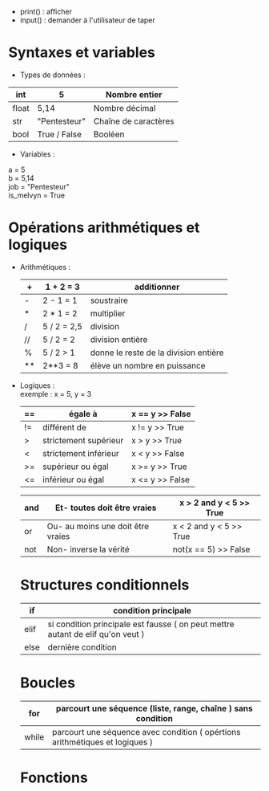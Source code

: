 - print() : afficher
- input() : demander à l'utilisateur de taper 
# Syntaxes et variables 
- Types de données :

| int | 5 | Nombre entier |
|-----|--------------|-------|
|float| 5,14 | Nombre décimal |
|str | "Pentesteur" | Chaîne de caractères |
|bool |True / False |Booléen |

- Variables  :
   
a = 5  
b = 5,14  
job = "Pentesteur"  
is_melvyn = True 

# Opérations arithmétiques et logiques
- Arithmétiques :

  | + | 1 + 2 = 3 |additionner |
  |---|---|---|
  | - | 2 - 1 = 1 |soustraire |
  | * | 2 * 1 = 2 |multiplier |
  | / | 5 / 2 = 2,5 |division |
  | // | 5 / 2 = 2 |division entière  |
  | % | 5 / 2 > 1 | donne le reste de la division entière |
  | ** | 2**3 = 8 | élève un nombre en puissance |

- Logiques :  
exemple : x = 5, y = 3  

  |  == |égale à | x == y >> False |
  |---|------------|--------|
  | != | différent de |x != y >> True |
  | > | strictement supérieur | x > y >> True |
  | < | strictement inférieur | x < y >> False  |
  | >= | supérieur ou égal | x >= y >> True | 
  | <= | inférieur ou égal | x <= y >> False |

  | and | Et- toutes doit être vraies | x > 2 and y < 5 >> True |
  |---|---|---|
  | or | Ou- au moins une doit être vraies | x < 2 and y < 5 >> True |
  |not | Non- inverse la vérité | not(x == 5) >> False |

  # Structures conditionnels

  | if | condition principale |
  |---|---|
  |elif | si condition principale est fausse ( on peut mettre autant de elif qu'on veut )|
  | else | dernière condition |

  # Boucles  

  | for | parcourt une séquence (liste, range, chaîne ) sans condition |
  |---|---|
  |while| parcourt une séquence avec condition ( opértions arithmétiques et logiques ) |

  # Fonctions
  

  
